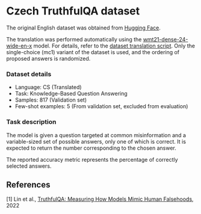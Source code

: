 # Czech TruthfulQA dataset

The original English dataset was obtained from [Hugging Face](https://huggingface.co/datasets/truthful_qa).

The translation was performed automatically using the [wmt21-dense-24-wide-en-x](https://huggingface.co/facebook/wmt21-dense-24-wide-en-x) model. For details, refer to the [dataset translation script](../dataset_translation.py). Only the single-choice (mc1) variant of the dataset is used, and the ordering of proposed answers is randomized.

### Dataset details

- Language: CS (Translated)
- Task: Knowledge-Based Question Answering
- Samples: 817 (Validation set)
- Few-shot examples: 5 (From validation set, excluded from evaluation)

### Task description

The model is given a question targeted at common misinformation and a variable-sized set of possible answers, only one of which is correct. It is expected to return the number corresponding to the chosen answer.

The reported accuracy metric represents the percentage of correctly selected answers.

## References

[1] Lin et al., [TruthfulQA: Measuring How Models Mimic Human Falsehoods](https://arxiv.org/abs/2109.07958), 2022

